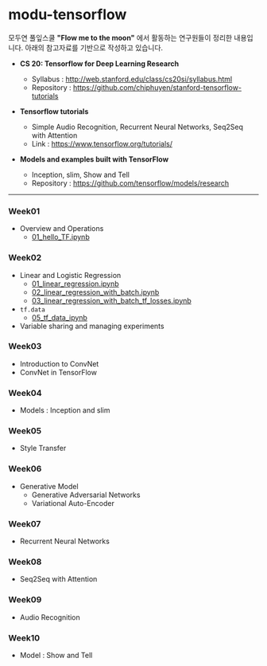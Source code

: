 # modu-tensorflow
모두연 풀잎스쿨 **"Flow me to the moon"** 에서 활동하는 연구원들이 정리한 내용입니다.
아래의 참고자료를 기반으로 작성하고 있습니다.

- **CS 20: Tensorflow for Deep Learning Research**
  - Syllabus : http://web.stanford.edu/class/cs20si/syllabus.html
  - Repository : https://github.com/chiphuyen/stanford-tensorflow-tutorials


- **Tensorflow tutorials**
  - Simple Audio Recognition, Recurrent Neural Networks, Seq2Seq with Attention
  - Link : https://www.tensorflow.org/tutorials/


- **Models and examples built with TensorFlow**
  -  Inception, slim, Show and Tell
  -  Repository : https://github.com/tensorflow/models/research

---
### Week01
- Overview and Operations
  - [01_hello_TF.ipynb](https://nbviewer.jupyter.org/github/modulabs/modu-tensorflow/blob/master/week01/01_hello_TF.ipynb)

### Week02
- Linear and Logistic Regression
  - [01_linear_regression.ipynb](https://nbviewer.jupyter.org/github/modulabs/modu-tensorflow/blob/master/week02/01_linear_regression.ipynb)
  - [02_linear_regression_with_batch.ipynb](https://nbviewer.jupyter.org/github/modulabs/modu-tensorflow/blob/master/week02/02_linear_regression_with_batch.ipynb)
  - [03_linear_regression_with_batch_tf_losses.ipynb](https://nbviewer.jupyter.org/github/modulabs/modu-tensorflow/blob/master/week02/03_linear_regression_with_batch_tf_losses.ipynb)
- `tf.data`
  - [05_tf_data_ipynb](https://nbviewer.jupyter.org/github/modulabs/modu-tensorflow/blob/master/week02/05_tf_data.ipynb)
- Variable sharing and managing experiments

### Week03
- Introduction to ConvNet
- ConvNet in TensorFlow

### Week04
- Models : Inception and slim

### Week05
- Style Transfer

### Week06
- Generative Model
  - Generative Adversarial Networks
  - Variational Auto-Encoder

### Week07
- Recurrent Neural Networks

### Week08
- Seq2Seq with Attention

### Week09
- Audio Recognition

### Week10
- Model : Show and Tell
